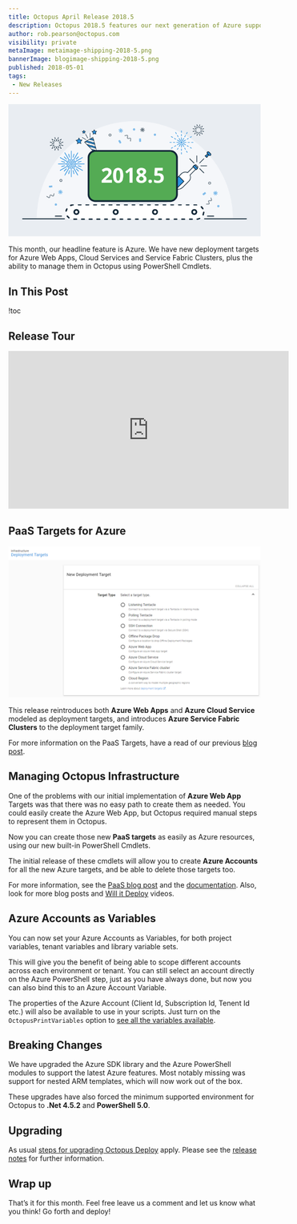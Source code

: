 ```yaml
---
title: Octopus April Release 2018.5
description: Octopus 2018.5 features our next generation of Azure support.
author: rob.pearson@octopus.com
visibility: private
metaImage: metaimage-shipping-2018-5.png
bannerImage: blogimage-shipping-2018-5.png
published: 2018-05-01
tags:
 - New Releases
---
```


![Octopus Deploy 2018.5 release banner](blogimage-shipping-2018-5.png)

This month, our headline feature is Azure. We have new deployment targets for Azure Web Apps, Cloud Services and Service Fabric Clusters, plus the ability to manage them in Octopus using PowerShell Cmdlets.

## In This Post

!toc

## Release Tour

<iframe width="560" height="315" src="https://www.youtube.com/embed/TODO" frameborder="0" allowfullscreen></iframe>

## PaaS Targets for Azure

![New Deployment Targets](new-targets.png "width=500")

This release reintroduces both **Azure Web Apps** and **Azure Cloud Service** modeled as deployment targets, and introduces **Azure Service Fabric Clusters** to the deployment target family.

For more information on the PaaS Targets, have a read of our previous [blog post](https://octopus.com/blog/paas-targets). 

## Managing Octopus Infrastructure

One of the problems with our initial implementation of **Azure Web App** Targets was that there was no easy path to create them as needed. You could easily create the Azure Web App, but Octopus required manual steps to represent them in Octopus.

Now you can create those new **PaaS targets** as easily as Azure resources, using our new built-in PowerShell Cmdlets.

The initial release of these cmdlets will allow you to create **Azure Accounts** for all the new Azure targets, and be able to delete those targets too.

For more information, see the [PaaS blog post](https://octopus.com/blog/paas-targets) and the [documentation](https://octopus.com/docs/infrastructure/dynamic-infrastructure). Also, look for more blog posts and [Will it Deploy](https://www.youtube.com/watch?v=tQb8PJ0jzvk&list=PLAGskdGvlaw13QRF-ypT9h83QTPutlbMn) videos.

## Azure Accounts as Variables

You can now set your Azure Accounts as Variables, for both project variables, tenant variables and library variable sets.

This will give you the benefit of being able to scope different accounts across each environment or tenant. You can still select an account directly on the Azure PowerShell step, just as you have always done, but now you can also bind this to an Azure Account Variable.

The properties of the Azure Account (Client Id, Subscription Id, Tenent Id etc.) will also be available to use in your scripts. Just turn on the `OctopusPrintVariables` option to [see all the variables available](https://octopus.com/docs/support/debug-problems-with-octopus-variables#DebugproblemswithOctopusvariables-Writethevariablestothedeploymentlog).

## Breaking Changes

We have upgraded the Azure SDK library and the Azure PowerShell modules to support the latest Azure features. Most notably missing was support for nested ARM templates, which will now work out of the box.

These upgrades have also forced the minimum supported environment for Octopus to **.Net 4.5.2** and **PowerShell 5.0**.

## Upgrading

As usual [steps for upgrading Octopus Deploy](https://octopus.com/docs/administration/upgrading) apply. Please see the [release notes](https://octopus.com/downloads/compare?to=2018.5.0) for further information.

## Wrap up

That’s it for this month. Feel free leave us a comment and let us know what you think! Go forth and deploy!
